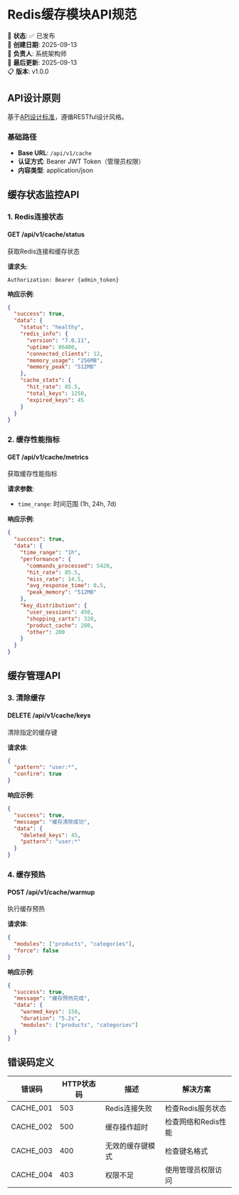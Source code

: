 <!--
文档说明：
- 内容：Redis缓存模块API接口规范，定义缓存管理、会话存储的接口
- 使用方法：缓存操作和监控时的标准参考，缓存性能分析的接口契约
- 更新方法：缓存策略变更时同步更新，保持与实现代码一致
- 引用关系：基于redis-cache/overview.md，被缓存相关模块引用
- 更新频率：缓存架构变更时
-->

# Redis缓存模块API规范

📝 **状态**: ✅ 已发布  
📅 **创建日期**: 2025-09-13  
👤 **负责人**: 系统架构师  
🔄 **最后更新**: 2025-09-13  
📋 **版本**: v1.0.0  

## API设计原则

基于[API设计标准](../../standards/api-standards.md)，遵循RESTful设计风格。

### 基础路径
- **Base URL**: `/api/v1/cache`
- **认证方式**: Bearer JWT Token（管理员权限）
- **内容类型**: application/json

## 缓存状态监控API

### 1. Redis连接状态
#### GET /api/v1/cache/status
获取Redis连接和缓存状态

**请求头**: 
```
Authorization: Bearer {admin_token}
```

**响应示例**:
```json
{
  "success": true,
  "data": {
    "status": "healthy",
    "redis_info": {
      "version": "7.0.11",
      "uptime": 86400,
      "connected_clients": 12,
      "memory_usage": "256MB",
      "memory_peak": "512MB"
    },
    "cache_stats": {
      "hit_rate": 85.5,
      "total_keys": 1250,
      "expired_keys": 45
    }
  }
}
```

### 2. 缓存性能指标
#### GET /api/v1/cache/metrics
获取缓存性能指标

**请求参数**:
- `time_range`: 时间范围 (1h, 24h, 7d)

**响应示例**:
```json
{
  "success": true,
  "data": {
    "time_range": "1h",
    "performance": {
      "commands_processed": 5420,
      "hit_rate": 85.5,
      "miss_rate": 14.5,
      "avg_response_time": 0.5,
      "peak_memory": "512MB"
    },
    "key_distribution": {
      "user_sessions": 450,
      "shopping_carts": 320,
      "product_cache": 280,
      "other": 200
    }
  }
}
```

## 缓存管理API

### 3. 清除缓存
#### DELETE /api/v1/cache/keys
清除指定的缓存键

**请求体**:
```json
{
  "pattern": "user:*",
  "confirm": true
}
```

**响应示例**:
```json
{
  "success": true,
  "message": "缓存清除成功",
  "data": {
    "deleted_keys": 45,
    "pattern": "user:*"
  }
}
```

### 4. 缓存预热
#### POST /api/v1/cache/warmup
执行缓存预热

**请求体**:
```json
{
  "modules": ["products", "categories"],
  "force": false
}
```

**响应示例**:
```json
{
  "success": true,
  "message": "缓存预热完成",
  "data": {
    "warmed_keys": 150,
    "duration": "5.2s",
    "modules": ["products", "categories"]
  }
}
```

## 错误码定义

| 错误码 | HTTP状态码 | 描述 | 解决方案 |
|-------|-----------|------|----------|
| CACHE_001 | 503 | Redis连接失败 | 检查Redis服务状态 |
| CACHE_002 | 500 | 缓存操作超时 | 检查网络和Redis性能 |
| CACHE_003 | 400 | 无效的缓存键模式 | 检查键名格式 |
| CACHE_004 | 403 | 权限不足 | 使用管理员权限访问 |
